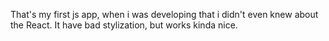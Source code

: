 That's my first js app, when i was developing that i didn't even knew about the React. It have bad stylization, but works kinda nice. 
